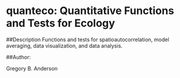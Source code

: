 # quanteco: Quantitative Functions and Tests for Ecology

##Description
Functions and tests for spatioautocorrelation, model averaging, data visualization, and data analysis.

##Author:

Gregory B. Anderson
